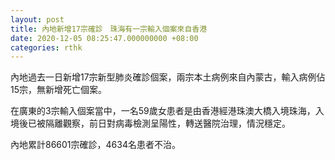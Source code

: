 ```yaml
---
layout: post
title: 內地新增17宗確診　珠海有一宗輸入個案來自香港
date: 2020-12-05 08:25:47.000000000 +08:00
categories: rthk
---
```


內地過去一日新增17宗新型肺炎確診個案，兩宗本土病例來自內蒙古，輸入病例佔15宗，無新增死亡個案。

在廣東的3宗輸入個案當中，一名59歲女患者是由香港經港珠澳大橋入境珠海，入境後已被隔離觀察，前日對病毒檢測呈陽性，轉送醫院治理，情況穩定。

內地累計86601宗確診，4634名患者不治。
